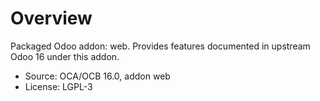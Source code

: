 # Overview

Packaged Odoo addon: web. Provides features documented in upstream Odoo 16 under this addon.

- Source: OCA/OCB 16.0, addon web
- License: LGPL-3
